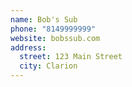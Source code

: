 ```yaml
---
name: Bob's Sub
phone: "8149999999"
website: bobssub.com
address:
  street: 123 Main Street
  city: Clarion
---
```


